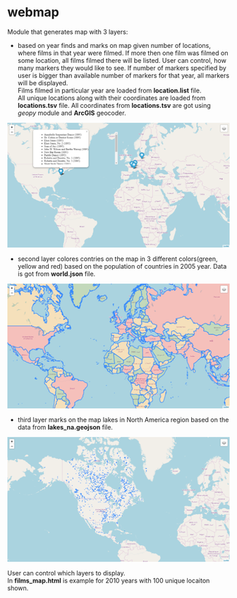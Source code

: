 # webmap  
Module that generates map with 3 layers:
  - based on year finds and marks on map given number of locations, where films in that year were filmed.
    If more then one film was filmed on some location, all films filmed there will be listed.
    User can control, how many markers they would like to see. If number of markers specified by user is bigger than available
    number of markers for that year, all markers will be displayed.  
    Films filmed in particular year are loaded from <b>location.list</b> file.  
    All unique locations along with their coordinates are loaded from <b>locations.tsv</b> file. All coordinates
    from <b>locations.tsv</b> are got using <i>geopy</i> module and <b>ArcGIS</b> geocoder.
    
  ![alt text](https://github.com/ostapViniavskyi/webmap/blob/master/examples/map_films_layer.png)
  
  - second layer colores contries on the map in 3 different colors(green, yellow and red) based on the population of countries
  in 2005 year. Data is got from <b>world.json</b> file.
  
  ![alt text](https://github.com/ostapViniavskyi/webmap/blob/master/examples/map_population_layer.png)
  
  - third layer marks on the map lakes in North America region based on the data from <b>lakes_na.geojson</b> file.
  
  ![alt text](https://github.com/ostapViniavskyi/webmap/blob/master/examples/map_na_lakes_layer.png)
  
User can control which layers to display.  
In <b>films_map.html</b> is example for 2010 years with 100 unique locaiton shown.

